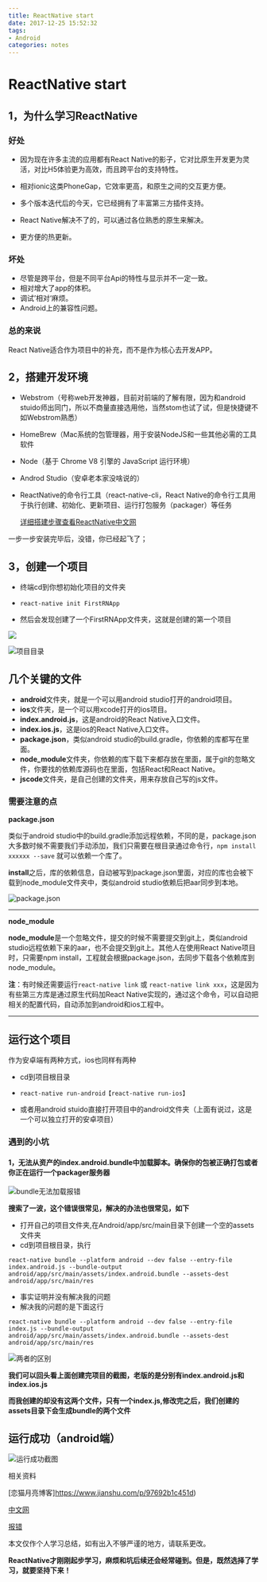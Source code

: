 ```yaml
---
title: ReactNative start
date: 2017-12-25 15:52:32
tags: 
- Android
categories: notes
---
```


# ReactNative start

<!--more-->

## 1，为什么学习ReactNative

### 好处

- 因为现在许多主流的应用都有React Native的影子，它对比原生开发更为灵活，对比H5体验更为高效，而且跨平台的支持特性。


- 相对ionic这类PhoneGap，它效率更高，和原生之间的交互更方便。


- 多个版本迭代后的今天，它已经拥有了丰富第三方插件支持。


- React Native解决不了的，可以通过各位熟悉的原生来解决。


- 更方便的热更新。

### 坏处

- 尽管是跨平台，但是不同平台Api的特性与显示并不一定一致。
- 相对增大了app的体积。
- 调试’相对‘麻烦。
- Android上的兼容性问题。

### 总的来说

React Native适合作为项目中的补充，而不是作为核心去开发APP。

## 2，搭建开发环境

- Webstrom（号称web开发神器，目前对前端的了解有限，因为和android stuido师出同门，所以不商量直接选用他，当然stom也试了试，但是快捷键不如Webstrom熟悉）

- HomeBrew（Mac系统的包管理器，用于安装NodeJS和一些其他必需的工具软件

- Node（基于 Chrome V8 引擎的 JavaScript 运行环境）

- Androd Studio（安卓老本家没啥说的）

- ReactNative的命令行工具（react-native-cli，React Native的命令行工具用于执行创建、初始化、更新项目、运行打包服务（packager）等任务

  [详细搭建步骤查看ReactNative中文网](https://reactnative.cn/docs/0.31/getting-started.html#content)

一步一步安装完毕后，没错，你已经起飞了；

## 3，创建一个项目

- 终端cd到你想初始化项目的文件夹

- ```
  react-native init FirstRNApp
  ```


- 然后会发现创建了一个FirstRNApp文件夹，这就是创建的第一个项目

![](https://upload-images.jianshu.io/upload_images/3673902-0affa2b6b71fc650.jpeg?imageMogr2/auto-orient/)

![项目目录](https://ws1.sinaimg.cn/large/006tNc79gy1foabtgnbqjj30bc0k20ua.jpg)

## 几个关键的文件

- **android**文件夹，就是一个可以用android studio打开的android项目。
- **ios**文件夹，是一个可以用xcode打开的ios项目。
- **index.android.js**，这是android的React Native入口文件。
- **index.ios.js**，这是ios的React Native入口文件。
- **package.json**，类似android studio的build.gradle，你依赖的库都写在里面。
- **node_module**文件夹，你依赖的库下载下来都存放在里面，属于git的忽略文件，你要找的依赖库源码也在里面，包括React和React Native。
- **jscode**文件夹，是自己创建的文件夹，用来存放自己写的js文件。

### 需要注意的点

**package.json**

类似于android studio中的build.gradle添加远程依赖，不同的是，package.json大多数时候不需要我们手动添加，我们只需要在根目录通过命令行，`npm install xxxxxx --save` 就可以依赖一个库了。

**install**之后，库的依赖信息，自动被写到package.json里面，对应的库也会被下载到node_module文件夹中，类似android studio依赖后把aar同步到本地。

![package.json](https://ws2.sinaimg.cn/large/006tNc79gy1foabyhxltmj30xe0m6n04.jpg)

------

**node_module**

**node_module**是一个忽略文件，提交的时候不需要提交到git上，类似android studio远程依赖下来的aar，也不会提交到git上。其他人在使用React Native项目时，只需要npm install，工程就会根据package.json，去同步下载各个依赖库到node_module。

**注**：有时候还需要运行`react-native link` 或 `react-native link xxx`，这是因为有些第三方库是通过原生代码加React Native实现的，通过这个命令，可以自动把相关的配置代码，自动添加到android和ios工程中。

------

## 运行这个项目

作为安卓端有两种方式，ios也同样有两种

- cd到项目根目录

- ```
  react-native run-android【react-native run-ios】
  ```


- 或者用android stuido直接打开项目中的android文件夹（上面有说过，这是一个可以独立打开的安卓项目）

### 遇到的小坑

#### 1，**无法从资产的index.android.bundle中加载脚本。确保你的包被正确打包或者你正在运行一个packager服务器**

![bundle无法加载报错](https://ws4.sinaimg.cn/large/006tNc79gy1foac7mc3cuj30re0zowmx.jpg)

**搜索了一波，这个错误很常见，解决的办法也很常见，如下**

- 打开自己的项目文件夹,在Android/app/src/main目录下创建一个空的assets文件夹
- cd到项目根目录，执行

```
react-native bundle --platform android --dev false --entry-file index.android.js --bundle-output android/app/src/main/assets/index.android.bundle --assets-dest android/app/src/main/res
```

- 事实证明并没有解决我的问题
- 解决我的问题的是下面这行

```
react-native bundle --platform android --dev false --entry-file index.js --bundle-output android/app/src/main/assets/index.android.bundle --assets-dest android/app/src/main/res
```

![两者的区别](https://ws4.sinaimg.cn/large/006tNc79gy1foacbagifbj31dc0b8wk6.jpg)

**我们可以回头看上面创建完项目的截图，老版的是分别有index.android.js和index.ios.js**

**而我创建的却没有这两个文件，只有一个index.js,修改完之后，我们创建的assets目录下会生成bundle的两个文件**

## 运行成功（android端）

![运行成功截图](https://ws1.sinaimg.cn/large/006tNc79gy1foacebj37wj30n014oqco.jpg)

相关资料

[恋猫月亮博客]https://www.jianshu.com/p/97692b1c451d)

[中文网](https://reactnative.cn/docs/0.31/getting-started.html#content)

[报错](http://blog.csdn.net/DavisCZ/article/details/79072062)

本文仅作个人学习总结，如有出入不够严谨的地方，请联系更改。

**ReactNative才刚刚起步学习，麻烦和坑后续还会经常碰到。但是，既然选择了学习，就要坚持下来！**

